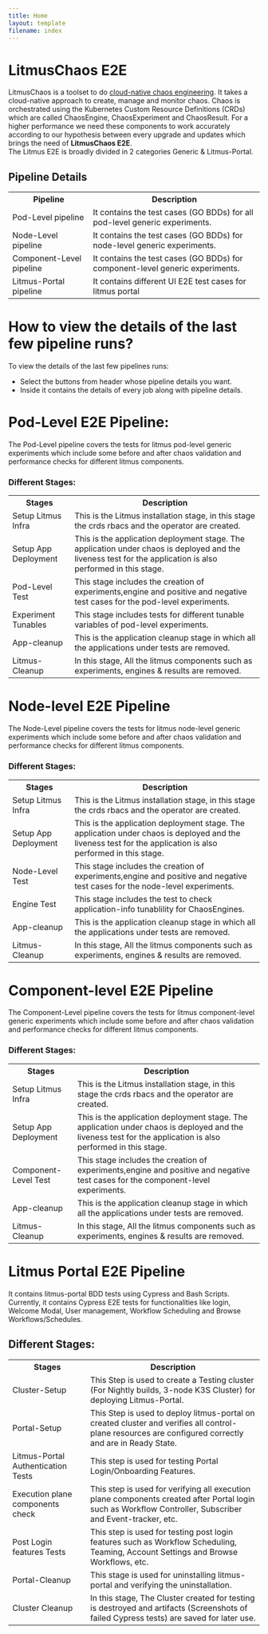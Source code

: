 ```yaml
---
title: Home
layout: template
filename: index
---
```


# **LitmusChaos E2E**

LitmusChaos is a toolset to do [cloud-native chaos engineering](https://dev.to/umamukkara/chaos-engineering-for-cloud-native-systems-2fjn). It takes a cloud-native approach to create, manage and monitor chaos. Chaos is orchestrated using the Kubernetes Custom Resource Definitions (CRDs) which are called ChaosEngine, ChaosExperiment and ChaosResult. For a higher performance we need these components to work accurately according to our hypothesis between every upgrade and updates which brings the need of <b>LitmusChaos E2E</b>.<br />
The Litmus E2E is broadly divided in 2 categories Generic & Litmus-Portal.

## **Pipeline Details**

<table>
  <tr>
    <th>Pipeline</th>
    <th>Description</th>
  </tr>
  <tr>
    <td>Pod-Level pipeline</td>
    <td>It contains the test cases (GO BDDs) for all pod-level generic experiments.</td>
  </tr>
  <tr>
    <td>Node-Level pipeline</td>
    <td>It contains the test cases (GO BDDs) for node-level generic experiments.</td>
  </tr>
  <tr>
    <td>Component-Level pipeline</td>
    <td>It contains the test cases (GO BDDs) for component-level generic experiments.</td> 
  </tr>
  <tr>
    <td>Litmus-Portal pipeline</td>
    <td>It contains different UI E2E test cases for litmus portal</td>
  </tr>
</table>

# **How to view the details of the last few pipeline runs?**

To view the details of the last few pipelines runs:

- Select the buttons from header whose pipeline details you want.
- Inside it contains the details of every job along with pipeline details.

# Pod-Level E2E Pipeline:

The Pod-Level pipeline covers the tests for litmus pod-level generic experiments which include some before and after chaos validation and performance checks for different litmus components.

### Different Stages:

<table style="width:100%">
  <tr>
    <th>Stages</th>
    <th>Description</th>
  </tr>
  <tr>
    <td>Setup Litmus Infra</td>
    <td>This is the Litmus installation stage, in this stage the crds rbacs and the operator are created.</td>
  </tr>
  <tr>
    <td>Setup App Deployment</td>
    <td>This is the application deployment stage. The application under chaos is deployed and the liveness test for the application is also performed in this stage.</td>
  </tr>
  <tr>
    <td>Pod-Level Test</td>
    <td>This stage includes the creation of experiments,engine and positive and negative test cases for the pod-level experiments.</td>
  </tr>
  <tr>
    <td>Experiment Tunables</td>
    <td>This stage includes tests for different tunable variables of pod-level experiments.</td>
  </tr>
  <tr>
    <td>App-cleanup</td>
    <td>This is the application cleanup stage in which all the applications under tests are removed.</td>
  </tr>
  <tr>
    <td>Litmus-Cleanup</td>
    <td>In this stage, All the litmus components such as experiments, engines & results are removed.</td>
  </tr>
</table>

# Node-level E2E Pipeline

The Node-Level pipeline covers the tests for litmus node-level generic experiments which include some before and after chaos validation and performance checks for different litmus components.

### Different Stages:

<table style="width:100%">
  <tr>
    <th>Stages</th>
    <th>Description</th>
  </tr>
  <tr>
    <td>Setup Litmus Infra</td>
    <td>This is the Litmus installation stage, in this stage the crds rbacs and the operator are created.</td>
  </tr>
  <tr>
    <td>Setup App Deployment</td>
    <td>This is the application deployment stage. The application under chaos is deployed and the liveness test for the application is also performed in this stage.</td>
  </tr>
  <tr>
    <td>Node-Level Test</td>
    <td>This stage includes the creation of experiments,engine and positive and negative test cases for the node-level experiments.</td>
  </tr>
  <tr>
    <td>Engine Test</td>
    <td>This stage includes the test to check application-info tunablility for ChaosEngines.</td>
  </tr>
  <tr>
    <td>App-cleanup</td>
    <td>This is the application cleanup stage in which all the applications under tests are removed.</td>
  </tr>
  <tr>
    <td>Litmus-Cleanup</td>
    <td>In this stage, All the litmus components such as experiments, engines & results are removed.</td>
  </tr>
</table>

# Component-level E2E Pipeline

The Component-Level pipeline covers the tests for litmus component-level generic experiments which include some before and after chaos validation and performance checks for different litmus components.

### Different Stages:

<table style="width:100%">
  <tr>
    <th>Stages</th>
    <th>Description</th>
  </tr>
  <tr>
    <td>Setup Litmus Infra</td>
    <td>This is the Litmus installation stage, in this stage the crds rbacs and the operator are created.</td>
  </tr>
  <tr>
    <td>Setup App Deployment</td>
    <td>This is the application deployment stage. The application under chaos is deployed and the liveness test for the application is also performed in this stage.</td>
  </tr>
  <tr>
    <td>Component-Level Test</td>
    <td>This stage includes the creation of experiments,engine and positive and negative test cases for the component-level experiments.</td>
  </tr>
  <tr>
    <td>App-cleanup</td>
    <td>This is the application cleanup stage in which all the applications under tests are removed.</td>
  </tr>
  <tr>
    <td>Litmus-Cleanup</td>
    <td>In this stage, All the litmus components such as experiments, engines & results are removed.</td>
  </tr>
</table>

# **Litmus Portal E2E Pipeline**

It contains litmus-portal BDD tests using Cypress and Bash Scripts. Currently, it contains Cypress E2E tests for functionalities like login, Welcome Modal, User management, Workflow Scheduling and Browse Workflows/Schedules.

## **Different Stages:**

<table style="width:100%">
  <tr>
    <th>Stages</th>
    <th>Description</th>
  </tr>
  <tr>
    <td>Cluster-Setup</td>
    <td>This Step is used to create a Testing cluster (For Nightly builds, 3-node K3S Cluster) for deploying Litmus-Portal.</td>
  </tr>
  <tr>
    <td>Portal-Setup</td>
    <td>This Step is used to deploy litmus-portal on created cluster and verifies all control-plane resources are configured correctly and are in Ready State.</td>
  </tr>
  <tr>
    <td>Litmus-Portal Authentication Tests</td>
    <td>This step is used for testing Portal Login/Onboarding Features.</td>
  </tr>
  <tr>
    <td>Execution plane components check</td>
    <td>This step is used for verifying all execution plane components created after Portal login such as Workflow Controller, Subscriber and Event-tracker, etc.</td>
  </tr>
  <tr>
    <td>Post Login features Tests</td>
    <td>This step is used for testing post login features such as Workflow Scheduling, Teaming, Account Settings and Browse Workflows, etc.</td>
  </tr>
  <tr>
    <td>Portal-Cleanup</td>
    <td>This stage is used for uninstalling litmus-portal and verifying the uninstallation.</td>
  </tr>
  <tr>
    <td>Cluster Cleanup</td>
    <td>In this stage, The Cluster created for testing is destroyed and artifacts (Screenshots of failed Cypress tests) are saved for later use.</td>
  </tr>
</table>
